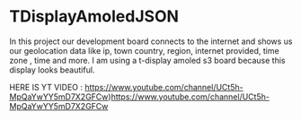 # TDisplayAmoledJSON

In this project our development board connects to the internet and shows us our geolocation data like ip, town country, region, internet provided, time zone , time and more. I am using a t-display amoled s3 board because this display looks beautiful. 

HERE IS YT VIDEO : https://www.youtube.com/channel/UCt5h-MpQaYwYY5mD7X2GFCw)https://www.youtube.com/channel/UCt5h-MpQaYwYY5mD7X2GFCw

